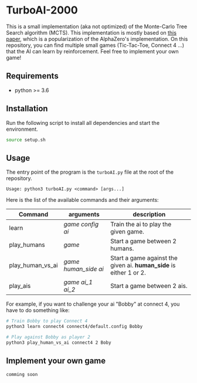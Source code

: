 # TurboAI-2000

This is a small implementation (aka not optimized) of the Monte-Carlo Tree Search algorithm (MCTS).
This implementation is mostly based on [this paper](https://web.stanford.edu/~surag/posts/alphazero.html), which is a popularization of the AlphaZero's implementation.
On this repository, you can find multiple small games (Tic-Tac-Toe, Connect 4 ...) that the AI can learn by reinforcement.
Feel free to implement your own game!

## Requirements

* python >= 3.6

## Installation

Run the following script to install all dependencies and start the environment.

```bash
source setup.sh
```

## Usage

The entry point of the program is the `turboAI.py` file at the root of the repository.

```
Usage: python3 turboAI.py <command> [args...]
```

Here is the list of the available commands and their arguments:

| Command | arguments | description
|--|--|--|
| learn | *game config ai* | Train the ai to play the given game. |
| play_humans | *game* | Start a game between 2 humans. |
| play_human_vs_ai | *game human_side ai* | Start a game against the given ai. **human_side** is either 1 or 2. |
| play_ais | *game ai_1 ai_2* | Start a game between 2 ais. |

For example, if you want to challenge your ai "Bobby" at connect 4, you have to do something like:

```bash
# Train Bobby to play Connect 4
python3 learn connect4 connect4/default.config Bobby

# Play against Bobby as player 2
python3 play_human_vs_ai connect4 2 Boby
```

## Implement your own game

`comming soon`
